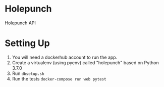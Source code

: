 # Holepunch

Holepunch API

# Setting Up

1. You will need a dockerhub account to run the app.
2. Create a virtualenv (using pyenv) called "holepunch" based on Python 3.7.0
3. Run `dbsetup.sh`
6. Run the tests  `docker-compose run web pytest`


